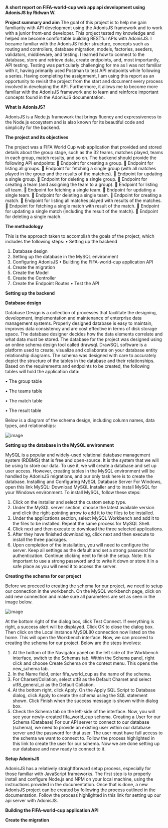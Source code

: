 ﻿**A short report on FIFA-world-cup web app api development using AdonisJS by Ridwan W.**

**Project summary and aim**
The goal of this project is to help me gain familiarity with API development using the AdonisJS framework and to work with a junior front-end developer. This project tested my knowledge and helped me become comfortable building RESTful APIs with AdonisJS. I became familiar with the AdonisJS folder structure, concepts such as routing and controllers, database migration, models, factories, seeders, validators, middleware, and testing. I learned how to connect to the database, store and retrieve data, create endpoints, and, most importantly, API testing. Testing was particularly challenging for me as I was not familiar with it, having primarily used Postman to test API endpoints while following a series.
Having completing the assignment, I am using this report as an opportunity to revisit the project from the start and document every process involved in developing the API. Furthermore, it allows me to become more familiar with the AdonisJS framework and to learn and reinforce important concepts found in the AdonisJS documentation.

**What is AdonisJS?**

AdonisJS is a Node.js framework that brings fluency and expressiveness to the Node.js ecosystem and is also known for its beautiful code and simplicity for the backend.

**The project and its objectives**

The project was a FIFA World Cup web application that provided and stored details about the group stage, such as the 32 teams, matches played, teams in each group, match results, and so on.
The backend should provide the following API endpoints:
	Endpoint for creating a group.
	Endpoint for listing all groups.
	Endpoint for fetching a single group (with all matches played in the group and the results of the matches).
	Endpoint for updating a single group.
	Endpoint for deleting a single group.
	Endpoint for creating a team (and assigning the team to a group).
	Endpoint for listing all team.
	Endpoint for fetching a single team.
	Endpoint for updating a single team.
	Endpoint for deleting a single team.
	Endpoint for creating a match.
	Endpoint for listing all matches played with results of the matches.
	Endpoint for fetching a single match with result of the match.
	Endpoint for updating a single match (including the result of the match).
	Endpoint for deleting a single match.

**The methodology**

This is the approach taken to accomplish the goals of the project, which includes the following steps:
•	Setting up the backend
1.	Database design
2.	Setting up the database in the MySQL environment
3.	Configuring AdonisJS
•	Building the FIFA-world-cup application API
1.	Create the migration
2.	Create the Model
3.	Create the Controller
4.	Create the Endpoint Routes
•	Test the API

**Setting up the backend**

**Database design**

Database Design is a collection of processes that facilitate the designing, development, implementation and maintenance of enterprise data management systems. Properly designed database is easy to maintain, improves data consistency and are cost effective in terms of disk storage space. The database designer decides how the data elements correlate and what data must be stored.
The database for the project was designed using an online schema design tool called drawsql. DrawSQL software is a platform used to create, visualize and collaborate on your database entity relationship diagrams.
The schema was designed with care to accurately depict the structure of the tables in the database and their relationships. Based on the requirements and endpoints to be created, the following tables will hold the application data:

•	The group table

•	The teams table

•	The match table

•	The result table 

Below is a diagram of the schema design, including column names, data types, and relationships:


![image](https://user-images.githubusercontent.com/92832657/212670973-7c0096d8-b34a-4e3e-b509-2731fd2a41b5.png)


**Setting up the database in the MySQL environment**

MySQL is a popular and widely-used relational database management system (RDBMS) that is free and open-source. It is the system that we will be using to store our data. To use it, we will create a database and set up user access. However, creating tables in the MySQL environment will be handled by AdonisJS migrations, and our only task here is to create the database.
Installing and Configuring MySQL Database Server
For Windows, open this link MySQL: Download MySQL Installer  and to install MySQL for your Windows environment. To install MySQL, follow these steps:
1.	Click on the installer and select the custom setup type.
2.	Under the MySQL server section, choose the latest available version and click the right-pointing arrow to add it to the files to be installed.
3.	Under the applications section, select MySQL Workbench and add it to the files to be installed. Repeat the same process for MySQL Shell.
4.	Click next and then execute to download the three selected applications.
5.	After they have finished downloading, click next and then execute to install the three packages.
6.	Upon completion of the installation, you will need to configure the server. Keep all settings as the default and set a strong password for authentication. Continue clicking next to finish the setup.
Note: It is important to use a strong password and to write it down or store it in a safe place as you will need it to access the server.

**Creating the schema for our project**

Before we proceed to creating the schema for our project, we need to setup our connection in the workbench. On the MySQL workbench page, click on add new connection and make sure all parameters are set as seen in the image below.

![image](https://user-images.githubusercontent.com/92832657/212671214-c9bbd0e9-d5f7-40db-ab3d-e4bacad34966.png)

 
At the bottom right of the dialog box, click Test Connect. If everything is right, a success alert will be displayed.
Click OK to close the dialog box. Then click on the Local instance MySQL80 connection now listed on the home. This will open the Workbench interface.
Now, we can proceed to creating the schema for our project. Below are the steps involves:
1.	At the bottom of the Navigator panel on the left side of the Workbench interface, switch to the Schemas tab. Within the Schema panel, right click and choose Create Schema on the context menu. This opens the new_schema tab.
2.	In the Name field, enter fifa_world_cup as the name of the schema.
3.	For Charset/Collation, select utf8 as the Default Charset and select utf8_general_ci as the Default Collation.
4.	At the bottom right, click Apply. On the Apply SQL Script to Database dialog, click Apply to create the schema using the SQL statement shown. Click Finish when the success message is shown within dialog box.
5.	Check the Schema tab on the left-side of the interface. Now, you will see your newly-created fifa_world_cup schema.
Creating a User for our Schema (Database)
For our API server to connect to our database (schema), we need to provide an existing user within our database server and the password for that user. The user must have full access to the schema we want to connect to. Follow the process highlighted in this link to create the user for our schema.
Now we are done setting up our database and now ready to connect to it.

**Setup AdonisJS** 

AdonisJS has a relatively straightforward setup process, especially for those familiar with JavaScript frameworks. The first step is to properly install and configure Node.js and NPM on your local machine, using the instructions provided in the documentation. Once that is done, a new AdonisJS project can be created by following the process outlined in the documentation. Follow the process highlighted in this link for setting up our api server with AdonisJS.

**Building the FIFA-world-cup application API**

**Create the migration**



